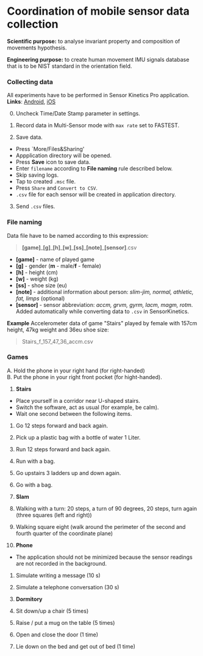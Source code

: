 # Coordination of mobile sensor data collection

**Scientific purpose:** to analyse invariant property and composition of movements hypothesis.

**Engineering purpose:** to create human movement IMU signals database that is to be NIST standard in the orientation field.

### Collecting data

All experiments have to be performed in Sensor Kinetics Pro application. **Links**: [Android](https://play.google.com/store/apps/details?id=com.innoventions.sensorkineticspro&hl=ru), [iOS](https://apps.apple.com/us/app/sensor-kinetics-pro/id623633248)

0. Uncheck Time/Date Stamp parameter in settings.

1. Record data in Multi-Sensor mode with `max rate` set to FASTEST.

2. Save data.
  - Press `More/Files&Sharing'
  - Appplication directory will be opened.
  - Press **Save** icon to save data.
  - Enter `filename` according to **File naming** rule described below.
  - Skip saving logs.
  - Tap to created `.msc` file.
  - Press `Share` and `Convert to CSV`.
  - `.csv` file for each sensor will be created in application directory.
 
 3. Send `.csv` files.
 
### File naming
Data file have to be named according to this expression:
> **[game]**\_**[g]**\_**[h]**\_**[w]**\_**[ss]**\_**[note]**\_**[sensor]**.csv

 * **[game]** - name of played game
 * **[g]** - gender (**m** - male/**f** - female)
 * **[h]** - height (cm)
 * **[w]** - weight (kg)
 * **[ss]** - shoe size (eu)
 * **[note]** - additional information about person: *slim-jim, normal, athletic, fat,  limps* (optional)
 * **[sensor]** - sensor abbreviation: *accm, grvm, gyrm, lacm, magm, rotm*. Added automatically while converting data to `.csv` in SensorKinetics.

**Example**
Accelerometer data of game "Stairs" played by female with 157cm height, 47kg weight and 36eu shoe size: 
> Stairs_f_157_47_36_accm.csv


### Games

A. Hold the phone in your right hand (for right-handed)  
B. Put the phone in your right front pocket (for hight-handed).


1. **Stairs**
 * Place yourself in a corridor near U-shaped stairs.
 * Switch the software, act as usual (for example, be calm).
 * Wait one second between the following items.

  1. Go 12 steps forward and back again.
  2. Pick up a plastic bag with a bottle of water 1 Liter.
  3. Run 12 steps forward and back again.
  4. Run with a bag.
  5. Go upstairs 3 ladders up and down again.
  6. Go with a bag.
  
  
2. **Slam**
  1. Walking with a turn: 20 steps, a turn of 90 degrees, 20 steps, turn again (three squares (left and right))
  2. Walking square eight (walk around the perimeter of the second and fourth quarter of the coordinate plane)
  
3. **Phone**
 * The application should not be minimized because the sensor readings are not recorded in the background.
  1. Simulate writing а message (10 s)
  2. Simulate a telephone conversation (30 s)

4. **Dormitory**
  1. Sit down/up a chair (5 times)
  2. Raise / put a mug on the table (5 times)
  3. Open and close the door (1 time)
  4. Lie down on the bed and get out of bed (1 time)

